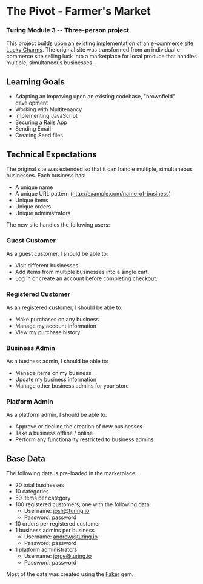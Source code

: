# The Pivot - Farmer's Market

### Turing Module 3 -- Three-person project

This project builds upon an existing implementation of an e-commerce site [Lucky Charms](https://github.com/ksk5280/lucky-charms). The original site was transformed from an individual e-commerce site selling luck into a marketplace for local produce that handles multiple, simultaneous businesses. 


## <a name="learning-goals"></a> Learning Goals

* Adapting an improving upon an existing codebase, "brownfield" development
* Working with Multitenancy
* Implementing JavaScript
* Securing a Rails App
* Sending Email
* Creating Seed files

## <a name="technical-expectations"></a> Technical Expectations

The original site was extended so that it can handle multiple, simultaneous businesses. Each business has:

* A unique name
* A unique URL pattern (http://example.com/name-of-business)
* Unique items
* Unique orders
* Unique administrators

The new site handles the following users:

### Guest Customer

As a guest customer, I should be able to:

* Visit different businesses.
* Add items from multiple businesses into a single cart.
* Log in or create an account before completing checkout.

### Registered Customer

As an registered customer, I should be able to:

* Make purchases on any business
* Manage my account information
* View my purchase history

### Business Admin

As a business admin, I should be able to:

* Manage items on my business
* Update my business information
* Manage other business admins for your store

### Platform Admin

As a platform admin, I should be able to:

* Approve or decline the creation of new businesses
* Take a business offline / online
* Perform any functionality restricted to business admins


## <a name="base-data"></a> Base Data

The following data is pre-loaded in the marketplace:

* 20 total businesses
* 10 categories
* 50 items per category
* 100 registered customers, one with the following data:
  * Username: josh@turing.io
  * Password: password
* 10 orders per registered customer
* 1 business admins per business
  * Username: andrew@turing.io
  * Password: password
* 1 platform administrators
  * Username: jorge@turing.io
  * Password: password

Most of the data was created using the [Faker](https://github.com/stympy/faker) gem.
